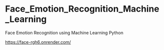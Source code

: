 # Face_Emotion_Recognition_Machine_Learning
Face Emotion Recognition using Machine Learning Python

https://face-rgh6.onrender.com/

